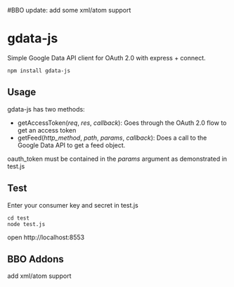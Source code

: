 #BBO update:
add some xml/atom support

# gdata-js

Simple Google Data API client for OAuth 2.0 with express + connect.

    npm install gdata-js

## Usage

gdata-js has two methods:

* getAccessToken(_req_, _res_, _callback_): Goes through the OAuth 2.0 flow to get an access token
* getFeed(_http_method_, _path_, _params_, _callback_): Does a call to the Google Data API to get a feed object.

oauth\_token must be contained in the _params_ argument as demonstrated in test.js

## Test

Enter your consumer key and secret in test.js

    cd test
    node test.js

open http://localhost:8553

## BBO Addons
add xml/atom support
